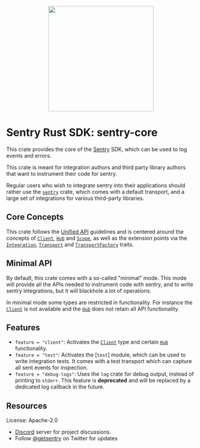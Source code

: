 <p align="center">
    <a href="https://sentry.io" target="_blank" align="center">
        <img src="https://sentry-brand.storage.googleapis.com/sentry-logo-black.png" width="280">
    </a>
</p>

# Sentry Rust SDK: sentry-core

This crate provides the core of the [Sentry](https://sentry.io/) SDK, which
can be used to log events and errors.

This crate is meant for integration authors and third party library authors
that want to instrument their code for sentry.

Regular users who wish to integrate sentry into their applications should
rather use the [`sentry`] crate, which comes with a default transport, and
a large set of integrations for various third-party libraries.

## Core Concepts

This crate follows the [Unified API] guidelines and is centered around
the concepts of [`Client`], [`Hub`] and [`Scope`], as well as the extension
points via the [`Integration`], [`Transport`] and [`TransportFactory`] traits.

## Minimal API

By default, this crate comes with a so-called "minimal" mode. This mode will
provide all the APIs needed to instrument code with sentry, and to write
sentry integrations, but it will blackhole a lot of operations.

In minimal mode some types are restricted in functionality. For instance
the [`Client`] is not available and the [`Hub`] does not retain all API
functionality.

## Features

* `feature = "client"`: Activates the [`Client`] type and certain
  [`Hub`] functionality.
* `feature = "test"`: Activates the [`test`] module, which can be used to
  write integration tests. It comes with a test transport which can capture
  all sent events for inspection.
* `feature = "debug-logs"`: Uses the `log` crate for debug output, instead
  of printing to `stderr`. This feature is **deprecated** and will be
  replaced by a dedicated log callback in the future.

[`sentry`]: https://crates.io/crates/sentry
[Unified API]: https://develop.sentry.dev/sdk/unified-api/
[`Client`]: https://docs.rs/sentry-core/0.19.0/sentry_core/struct.Client.html
[`Hub`]: https://docs.rs/sentry-core/0.19.0/sentry_core/struct.Hub.html
[`Scope`]: https://docs.rs/sentry-core/0.19.0/sentry_core/struct.Scope.html
[`Integration`]: https://docs.rs/sentry-core/0.19.0/sentry_core/trait.Integration.html
[`Transport`]: https://docs.rs/sentry-core/0.19.0/sentry_core/trait.Transport.html
[`TransportFactory`]: https://docs.rs/sentry-core/0.19.0/sentry_core/trait.TransportFactory.html

## Resources

License: Apache-2.0

- [Discord](https://discord.gg/ez5KZN7) server for project discussions.
- Follow [@getsentry](https://twitter.com/getsentry) on Twitter for updates
